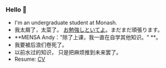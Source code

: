 ### Hello 👋 

- I'm an undergraduate student at Monash. 
- 我太屑了，太菜了。 [お勉強しといてよ](https://www.youtube.com/watch?v=Atvsg_zogxo)。まだまだ頑張ります。
- **MENSA Andy："除了上课，我一直在自学其他知识。" **。
- 我要被后浪们卷死了。
- 以前水过的知识， 只是把麻烦推到未来罢了。
- Resume: [CV](https://docs.google.com/document/d/1vAhezgdRhm_N9ThBh_5_vg-dfVwM9IPxF0G1ewK1IKw/edit?usp=sharing)
